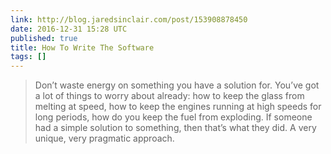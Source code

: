 ```yaml
---
link: http://blog.jaredsinclair.com/post/153908878450
date: 2016-12-31 15:28 UTC
published: true
title: How To Write The Software
tags: []
---
```


> Don’t waste energy on something you have a solution for. You’ve got a lot of things to worry about already: how to keep the glass from melting at speed, how to keep the engines running at high speeds for long periods, how do you keep the fuel from exploding. If someone had a simple solution to something, then that’s what they did. A very unique, very pragmatic approach.
